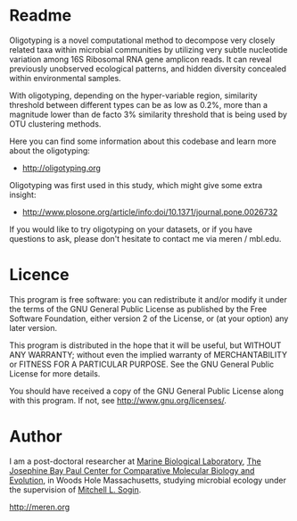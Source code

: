  Readme
===============================================================================

Oligotyping is a novel computational method to decompose very closely related 
taxa within microbial communities by utilizing very subtle nucleotide variation
among 16S Ribosomal RNA gene amplicon reads. It can reveal previously unobserved
ecological patterns, and hidden diversity concealed within environmental samples.

With oligotyping, depending on the hyper-variable region, similarity threshold
between different types can be as low as 0.2%, more than a magnitude lower than
de facto 3% similarity threshold that is being used by OTU clustering methods.

Here you can find some information about this codebase and learn more about the
oligotyping:

* http://oligotyping.org


Oligotyping was first used in this study, which might give some extra insight:

* http://www.plosone.org/article/info:doi/10.1371/journal.pone.0026732



If you would like to try oligotyping on your datasets, or if you have questions
to ask, please don't hesitate to contact me via meren / mbl.edu.



 Licence
===============================================================================

 This program is free software: you can redistribute it and/or modify
it under the terms of the GNU General Public License as published by
the Free Software Foundation, either version 2 of the License, or
(at your option) any later version.

 This program is distributed in the hope that it will be useful,
but WITHOUT ANY WARRANTY; without even the implied warranty of
MERCHANTABILITY or FITNESS FOR A PARTICULAR PURPOSE.  See the
GNU General Public License for more details.

 You should have received a copy of the GNU General Public License
along with this program.  If not, see <http://www.gnu.org/licenses/>.



 Author
===============================================================================

I am a post-doctoral researcher at [Marine Biological Laboratory](http://mbl.edu), [The Josephine
Bay Paul Center for Comparative Molecular Biology and Evolution](http://jbpc.mbl.edu/), in Woods Hole
Massachusetts, studying microbial ecology under the supervision of [Mitchell L. Sogin](http://jbpc.mbl.edu/research-msogin.html).


http://meren.org
